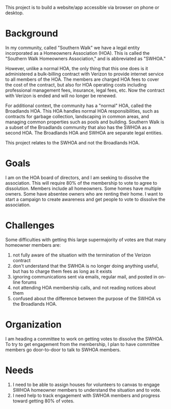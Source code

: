 This project is to build a website/app accessible via browser on phone or desktop.

# Background

In my community, called "Southern Walk" we have a legal entity incorporated as a Homeowners Association (HOA).
This is called the "Southern Walk Homeowners Association," and is abbreviated as "SWHOA."

However, unlike a normal HOA, the only thing that this one does is it administered a bulk-billing contract with
Verizon to provide internet service to all members of the HOA.
The members are charged HOA fees to cover the cost of the contract,
but also for HOA operating costs including professional management fees, insurance, legal fees, etc.
Now the contract with Verizon is ended and will no longer be renewed.

For additional context, the community has a "normal" HOA, called the Broadlands HOA. This HOA handles normal HOA
responsibilities, such as
contracts for garbage collection, landscaping in common areas, and managing common properties such as pools and
building.
Southern Walk is a subset of the Broadlands community that also has the SWHOA as a second HOA.
The Broadlands HOA and SWHOA are separate legal entities.

This project relates to the SWHOA and not the Broadlands HOA.

# Goals

I am on the HOA board of directors, and I am seeking to dissolve the association.
This will require 80% of the membership to vote to agree to dissolution.
Members include all homeowners. Some homes have multiple owners. Some have absentee owners who are renting their home.
I want to start a campaign to create awareness and get people to vote to dissolve the association.

# Challenges

Some difficulties with getting this large supermajority of votes are that many homeowner members are:

1. not fully aware of the situation with the termination of the Verizon contract
2. don't understand that the SWHOA is no longer doing anything useful, but has to charge them fees as long as it exists
3. ignoring communications sent via emails, regular mail, and posted in on-line forums
4. not attending HOA membership calls, and not reading notices about them
5. confused about the difference between the purpose of the SWHOA vs the Broadlands HOA.

# Organization

I am heading a committee to work on getting votes to dissolve the SWHOA.
To try to get engagement from the membership,
I plan to have committee members go door-to-door to talk to SWHOA members.

# Needs

1. I need to be able to assign houses for volunteers to canvas to engage SWHOA homeowner members to understand the
   situation and to vote.
2. I need help to track engagement with SWHOA members and progress toward getting 80% of votes.
